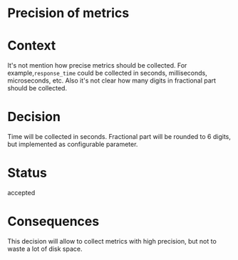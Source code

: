 # Precision of metrics

# Context
It's not mention how precise metrics should be collected.
For example,`response_time` could be collected in seconds, milliseconds, microseconds, etc.
Also it's not clear how many digits in fractional part should be collected.

# Decision
Time will be collected in seconds.
Fractional part will be rounded to 6 digits, but implemented as configurable parameter.

# Status
accepted

# Consequences
This decision will allow to collect metrics with high precision, but not to waste a lot of disk space.